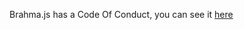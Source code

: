 Brahma.js has a Code Of Conduct, you can see it [here](github.com/parth-pandey2030/brahmajs/assets/conduct/code_of_conduct.rst)